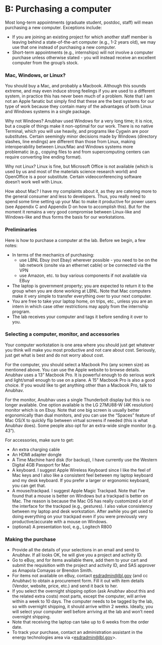 # B: Purchasing a computer

Most long-term appointments (graduate student, postdoc, staff) will mean purchasing a new computer. Exceptions include:

* If you are joining an existing project for which another staff member is leaving behind a state-of-the-art computer (e.g., 1-2 years old), we may use that one instead of purchasing a new computer.
* Short-term appointments (e.g., internships) will not involve a computer purchase unless otherwise stated - you will instead receive an excellent computer from the group’s stock.

### Mac, Windows, or Linux?

You should buy a Mac, and probably a Macbook. Although this sounds extreme, and may even induce strong feelings if you are used to a different system, in practice this has never been much of a problem. Note that I am not an Apple fanatic but simply find that these are the best systems for our type of work because they contain many of the advantages of both Linux and Windows systems in a single package.&#x20;

Why not Windows? Anubhav used Windows for a very long time; it is nice, but a couple of things make it non-optimal for our work. There is no native Terminal, which you will use heavily, and programs like Cygwin are poor substitutes. Certain seemingly minor decisions made by Windows (directory slashes, line endings) are different than those from Linux, making interoperability between Linux/Mac and Windows systems more problematic (e.g., copying files to and from supercomputing centers can require converting line ending format).

Why not Linux? Linux is fine, but Microsoft Office is not available (which is used by us and most of the materials science research world) and OpenOffice is a poor substitute. Certain videoconferencing software doesn’t work well with Linux.

How about Mac? I have my complaints about it, as they are catering more to the general consumer and less to developers. Thus, you really need to spend some time setting up your Mac to make it productive for power users (see Appendix C and Appendix D on how to accomplish this). But for the moment it remains a very good compromise between Linux-like and Windows-like and thus forms the basis for our workstations.

### Preliminaries

Here is how to purchase a computer at the lab. Before we begin, a few notes:

* In terms of the mechanics of purchasing:
  * use LBNL Ebuy (not Ebay) wherever possible - you need to be on the lab network (onsite via an ethernet cable) or be connected via the VPN&#x20;
  * use Amazon, etc. to buy various components if not available via EBuy
* The laptop is government property; you are expected to return it to the group when you are done working at LBNL. Note that Mac computers make it very simple to transfer everything over to your next computer.
* You are free to take your laptop home, on trips, etc., unless you are an intern in which case other restrictions may apply from the internship program.
* The lab receives your computer and tags it before sending it over to you.

### Selecting a computer, monitor, and accessories

Your computer workstation is one area where you should just get whatever you think will make you most productive and not care about cost. Seriously, just get what is best and do not worry about cost.&#x20;

For the computer, you should select a Macbook Pro (any screen size) as mentioned above. You can use the Apple website to browse details. Anubhav uses a 13” Macbook Pro. It is powerful enough to do serious work and light/small enough to use on a plane. A 15” Macbook Pro is also a good choice. If you would like to get anything other than a Macbook Pro, talk to Anubhav.

For the monitor, Anubhav uses a single Thunderbolt display but this is no longer available. One option available is the LG 27MU88-W (4K resolution) monitor which is on Ebuy. Note that one big screen is usually better ergonomically than dual monitors, and you can use the “Spaces” feature of Mac OS/X to quickly flip between virtual screens if needed (this is what Anubhav does). Some people also opt for an extra-wide single monitor (e.g. 43”).

For accessories, make sure to get:&#x20;

* An extra charging cable
* An HDMI adapter dongle
* A Time Machine hard disk (for backup), I have currently use the Western Digital 4GB Passport for Mac
* A keyboard. I suggest Apple Wireless Keyboard since I like the feel of Mac keys and I also like a consistent feel between my laptop keyboard and my desk keyboard. If you prefer a larger or ergonomic keyboard, you can get that.
* A mouse/trackpad. I suggest Apple Magic Trackpad. Note that I’ve found that a mouse is better on Windows but a trackpad is better on Mac. The reason is because the Mac OS has really customized a lot of the interface for the trackpad (e.g., gestures). I also value consistency between my laptop and desk workstation. After awhile you get used to doing everything on your trackpad even if you were previously very productive/accurate with a mouse on Windows.
* (optional) A presentation tool, e.g., Logitech R800

### Making the purchase

* Provide all the details of your selections in an email and send to Anubhav. If all looks OK, he will give you a project and activity ID.
* Go to eBuy, and for items available there, add them to your cart and submit the requisition with the project and activity ID, and SAS approver as Amapola Comayas or Brendon Smith.
* For items not available on eBuy, contact esdradmin@lbl.gov (and cc Anubhav) to obtain a procurement form. Fill it out with item details (Vendor, website, price, etc.) and send it back to her.
* If you select the overnight shipping option (ask Anubhav about this and the related extra costs) most parts, except the computer, will arrive within a week to 10 days. The computer needs to be tagged by the lab, so with overnight shipping, it should arrive within 2 weeks. Ideally, you will select your computer well before arriving at the lab and won’t need overnight shipping.
* Note that receiving the laptop can take up to 6 weeks from the order date.
* To track your purchase, contact an administration assistant in the energy technologies area via \<esdradmin@lbl.gov>.
